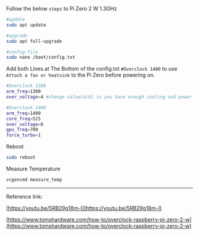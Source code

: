 Follow the below `steps` to Pi Zero 2 W 1.3GHz

```bash
#update
sudo apt update

#upgrade
sudo apt full-upgrade

#config-file
sudo nano /boot/config.txt
```

Add both Lines at The Bottom of the config.txt
`#Overclock 1400` to use `Attach a fan or heatsink` to the Pi Zero before powering on.

```bash
#Overclock 1300
arm_freq=1300
over_voltage=4 #change value(4/6) is you have enough cooling and power

#Overclock 1400
arm_freq=1400
core_freq=525
over_voltage=6
gpu_freq=700
force_turbo=1
```

Reboot

```bash
sudo reboot
```

Measure Temperature 

```bash
vcgencmd measure_temp
```

---

Reference link:

[https://youtu.be/5RB29g18m-I](https://youtu.be/5RB29g18m-I)

[https://www.tomshardware.com/how-to/overclock-raspberry-pi-zero-2-w](https://www.tomshardware.com/how-to/overclock-raspberry-pi-zero-2-w)